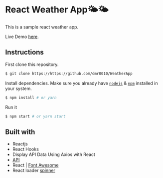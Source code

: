 # React Weather App🌤🌤

This is a sample react weather app.

Live Demo [here](https://react-weather-app-v1.netlify.app/).

## Instructions

First clone this repository.

```bash
$ git clone https://https://github.com/dmr0010/WeatherApp
```

Install dependencies. Make sure you already have [`nodejs`](https://nodejs.org/en/) & [`npm`](https://www.npmjs.com/) installed in your system.

```bash
$ npm install # or yarn
```

Run it

```bash
$ npm start # or yarn start
```

## Built with

- Reactjs
- React Hooks
- Display API Data Using Axios with React
- [API](https://openweathermap.org/api)
- React | [Font Awesome](https://fontawesome.com/how-to-use/on-the-web/using-with/react)
- React loader [spinner](https://www.npmjs.com/package/react-loader-spinner)
